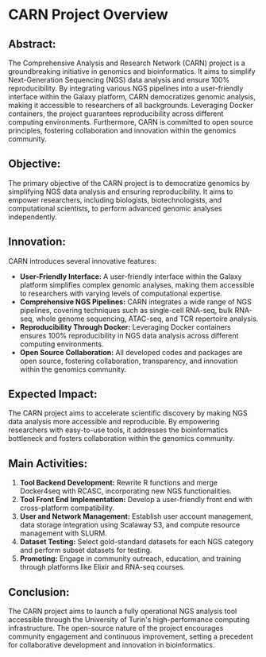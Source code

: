 # CARN Project Overview

## Abstract:
The Comprehensive Analysis and Research Network (CARN) project is a groundbreaking initiative in genomics and bioinformatics. It aims to simplify Next-Generation Sequencing (NGS) data analysis and ensure 100% reproducibility. By integrating various NGS pipelines into a user-friendly interface within the Galaxy platform, CARN democratizes genomic analysis, making it accessible to researchers of all backgrounds. Leveraging Docker containers, the project guarantees reproducibility across different computing environments. Furthermore, CARN is committed to open source principles, fostering collaboration and innovation within the genomics community.

## Objective:
The primary objective of the CARN project is to democratize genomics by simplifying NGS data analysis and ensuring reproducibility. It aims to empower researchers, including biologists, biotechnologists, and computational scientists, to perform advanced genomic analyses independently.

## Innovation:
CARN introduces several innovative features:
- **User-Friendly Interface:** A user-friendly interface within the Galaxy platform simplifies complex genomic analyses, making them accessible to researchers with varying levels of computational expertise.
- **Comprehensive NGS Pipelines:** CARN integrates a wide range of NGS pipelines, covering techniques such as single-cell RNA-seq, bulk RNA-seq, whole genome sequencing, ATAC-seq, and TCR repertoire analysis.
- **Reproducibility Through Docker:** Leveraging Docker containers ensures 100% reproducibility in NGS data analysis across different computing environments.
- **Open Source Collaboration:** All developed codes and packages are open source, fostering collaboration, transparency, and innovation within the genomics community.

## Expected Impact:
The CARN project aims to accelerate scientific discovery by making NGS data analysis more accessible and reproducible. By empowering researchers with easy-to-use tools, it addresses the bioinformatics bottleneck and fosters collaboration within the genomics community.

## Main Activities:
1. **Tool Backend Development:** Rewrite R functions and merge Docker4seq with RCASC, incorporating new NGS functionalities.
2. **Tool Front End Implementation:** Develop a user-friendly front end with cross-platform compatibility.
3. **User and Network Management:** Establish user account management, data storage integration using Scalaway S3, and compute resource management with SLURM.
4. **Dataset Testing:** Select gold-standard datasets for each NGS category and perform subset datasets for testing.
5. **Promoting:** Engage in community outreach, education, and training through platforms like Elixir and RNA-seq courses.

## Conclusion:
The CARN project aims to launch a fully operational NGS analysis tool accessible through the University of Turin's high-performance computing infrastructure. The open-source nature of the project encourages community engagement and continuous improvement, setting a precedent for collaborative development and innovation in bioinformatics.

